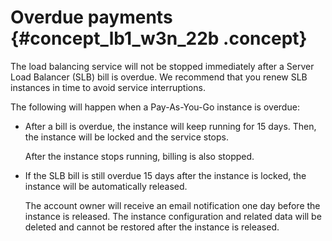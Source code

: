 # Overdue payments {#concept_lb1_w3n_22b .concept}

The load balancing service will not be stopped immediately after a Server Load Balancer \(SLB\) bill is overdue. We recommend that you renew SLB instances in time to avoid service interruptions.

The following will happen when a Pay-As-You-Go instance is overdue:

-   After a bill is overdue, the instance will keep running for 15 days. Then, the instance will be locked and the service stops.

    After the instance stops running, billing is also stopped.

-   If the SLB bill is still overdue 15 days after the instance is locked, the instance will be automatically released.

    The account owner will receive an email notification one day before the instance is released. The instance configuration and related data will be deleted and cannot be restored after the instance is released.


